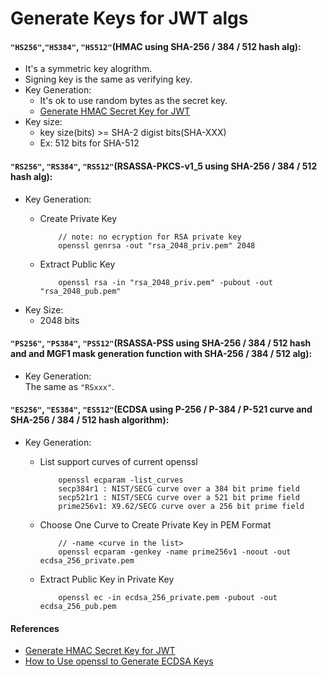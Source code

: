 # Generate Keys for JWT algs


#### `"HS256"`,`"HS384"`, `"HS512"`(HMAC using SHA-256 / 384 / 512 hash alg):
* It's a symmetric key alogrithm.
* Signing key is the same as verifying key.
* Key Generation:
  * It's ok to use random bytes as the secret key.
  * [Generate HMAC Secret Key for JWT](https://github.com/northbright/Notes/blob/master/jwt/generate_hmac_secret_key_for_jwt.md)
* Key size:
  * key size(bits) >= SHA-2 digist bits(SHA-XXX)
  * Ex: 512 bits for SHA-512

#### `"RS256"`, `"RS384"`, `"RS512"`(RSASSA-PKCS-v1_5 using SHA-256 / 384 / 512 hash alg):
* Key Generation:
  * Create Private Key

            // note: no ecryption for RSA private key
            openssl genrsa -out "rsa_2048_priv.pem" 2048

  * Extract Public Key

            openssl rsa -in "rsa_2048_priv.pem" -pubout -out "rsa_2048_pub.pem"
* Key Size:
  * 2048 bits

#### `"PS256"`, `"PS384"`, `"PS512"`(RSASSA-PSS using SHA-256 / 384 / 512 hash and and MGF1 mask generation function with SHA-256 / 384 / 512 alg):
* Key Generation:  
  The same as `"RSxxx"`.

#### `"ES256"`, `"ES384"`, `"ES512"`(ECDSA using P-256 / P-384 / P-521 curve and SHA-256 / 384 / 512 hash algorithm):
* Key Generation:
  * List support curves of current openssl
  
            openssl ecparam -list_curves
            secp384r1 : NIST/SECG curve over a 384 bit prime field
            secp521r1 : NIST/SECG curve over a 521 bit prime field
            prime256v1: X9.62/SECG curve over a 256 bit prime field

  * Choose One Curve to Create Private Key in PEM Format

            // -name <curve in the list>
            openssl ecparam -genkey -name prime256v1 -noout -out ecdsa_256_private.pem

  * Extract Public Key in Private Key

            openssl ec -in ecdsa_256_private.pem -pubout -out ecdsa_256_pub.pem

#### References
* [Generate HMAC Secret Key for JWT](https://github.com/northbright/Notes/blob/master/jwt/generate_hmac_secret_key_for_jwt.md)
* [How to Use openssl to Generate ECDSA Keys](https://github.com/northbright/Notes/blob/master/crypto/how_to_use_openssl_to_generate_ecdsa_keys.md)